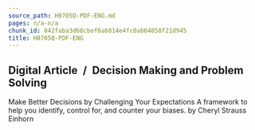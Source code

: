 ```yaml
---
source_path: H0705Q-PDF-ENG.md
pages: n/a-n/a
chunk_id: 842faba3d68cbef6a6814e4fc0ab64858f21d945
title: H0705Q-PDF-ENG
---
```

## Digital Article / Decision Making and Problem Solving

Make Better Decisions by Challenging Your Expectations A framework to help you identify, control for, and counter your biases. by Cheryl Strauss Einhorn
